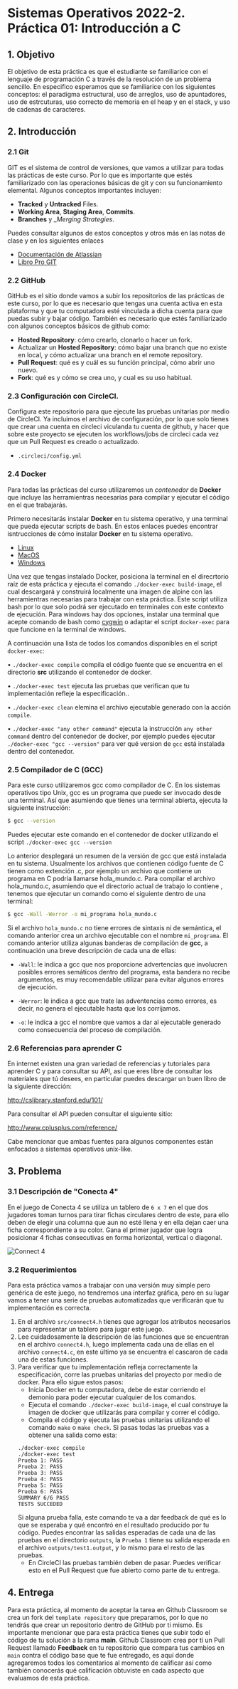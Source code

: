 # Sistemas Operativos 2022-2. Práctica 01: Introducción a C

## 1. Objetivo
El objetivo de esta práctica es que el estudiante se familiarice con el lenguaje de programación C a través de la resolución de un problema sencillo. En especifico esperamos que se familiarice con los siguientes conceptos: el paradigma estructural, uso de arreglos, uso de apuntadores, uso de estrcuturas, uso correcto de memoria en el heap y en el stack, y uso de cadenas de caracteres.

## 2. Introducción

### 2.1 Git
GIT es el sistema de control de versiones, que vamos a utilizar para todas las prácticas de este curso. Por lo que es importante que estés familiarizado con las operaciones básicas de git y con su funcionamiento elemental. Algunos conceptos importantes incluyen:

* __Tracked__ y __Untracked__ Files.
* __Working Area__, __Staging Area__, __Commits__.
* __Branches__ y __Merging Strategies_.

Puedes consultar algunos de estos conceptos y otros más en las notas de clase y en los siguientes enlaces

* [Documentación de Atlassian](https://www.atlassian.com/git/tutorials/what-is-version-control)
* [Libro Pro GIT](https://git-scm.com/book/en/v2)

### 2.2 GitHub

GitHub es el sitio donde vamos a subir los repositorios de las prácticas de este curso, por lo que es necesario que tengas una cuenta activa en esta plataforma y que tu computadora esté vinculada a dicha cuenta para que puedas subir y bajar código. También es necesario que estés familiarizado con algunos conceptos básicos de github como:

* __Hosted Repository__: cómo crearlo, clonarlo o hacer un fork.
* Actualizar un __Hosted Repository__: cómo bajar una branch que no existe en local, y cómo actualizar una branch en el  remote repository.
* __Pull Request__: qué es y cuál es su función principal, cómo abrir uno nuevo.
* __Fork__: qué es y cómo se crea uno, y cual es su uso habitual.

### 2.3 Configuración con CircleCI. 

Configura este repositorio para que ejecute las pruebas unitarias por medio de CircleCI. Ya incluimos el archivo de configuración, por lo que solo tienes que crear una cuenta en circleci viculanda tu cuenta de github, y hacer que sobre este proyecto se ejecuten los workflows/jobs de circleci cada vez que un Pull Request es creado o actualizado.

* `.circleci/config.yml`

### 2.4 Docker
Para todas las prácticas del curso utilizaremos un _contenedor_ de __Docker__  que incluye las herramientras necesarias para compilar y ejecutar el código en el que trabajarás.

Primero necesitarás instalar __Docker__  en tu sistema operativo, y una terminal que pueda ejecutar scripts de bash. En estos enlaces puedes encontrar isntrucciones de cómo instalar __Docker__ en tu sistema operativo.

* [Linux](https://docs.docker.com/install)
* [MacOS](https://docs.docker.com/docker-for-mac/install/)
* [Windows](https://docs.docker.com/docker-for-windows/)

Una vez que tengas instalado Docker, posiciona la terminal en el direcrtorio raíz de esta práctica y ejecuta el comando `./docker-exec build-image`, el cual descargará y construirá localmente una imagen de alpine con las herramientras necesarias para trabajar con esta práctica. Este script utiliza bash por lo que solo podrá ser ejecutado en terminales con este contexto de ejecución. Para windows hay dos opciones, instalar una terminal que acepte comando de bash como [cygwin](https://www.cygwin.com) o adaptar el script `docker-exec` para que funcione en la terminal de windows.

A continuación una lista de todos los comandos disponibles en el script `docker-exec`:

• `./docker-exec compile` compila el código fuente que se encuentra en el directorio __src__ utilizando el contenedor de docker.

• `./docker-exec test` ejecuta las pruebas que verifican que tu implementación refleje la especificación..

• `./docker-exec clean` elemina el archivo ejecutable generado con la acción ` compile`.

• `./docker-exec "any other command"` ejecuta la instrucción `any other command` dentro del contenedor de docker, por ejemplo puedes ejecutar `./docker-exec "gcc --version"` para ver qué version de `gcc` está instalada dentro del contenedor.

### 2.5 Compilador de C (GCC)

Para este curso utilizaremos gcc como compilador de C. En los sistemas operativos tipo Unix, gcc es un programa que puede ser invocado desde una terminal. Así que asumiendo que tienes una terminal abierta, ejecuta la siguiente instrucción:

```bash
$ gcc --version
```

Puedes ejecutar este comando en el contenedor de docker utilizando el script `./docker-exec gcc --version`

Lo anterior desplegará un resumen de la versión de gcc que está instalada en tu sistema. Usualmente los archivos que contienen código fuente de C tienen como extención .c, por ejemplo un archivo que contiene un programa en C podría llamarse hola_mundo.c. Para compilar el archivo hola_mundo.c, asumiendo que el directorio actual de trabajo lo contiene , tenemos que ejecutar un comando como el siguiente dentro de una terminal:

```bash
$ gcc -Wall -Werror -o mi_programa hola_mundo.c
```

Si el archivo `hola_mundo.c` no tiene errores de sintaxis ni de semántica, el comando anterior crea un archivo ejecutable con el nombre `mi_programa`. El comando anterior utiliza algunas banderas de compilación de **gcc**, a continuación una breve descripción de cada una de ellas: 

* `-Wall`: le indica a gcc que nos proporcione advertencias que involucren posibles errores semáticos dentro del programa, esta bandera no recibe argumentos, es muy recomendable utilizar para evitar algunos errores de ejecución. 

* `-Werror`: le indica a gcc que trate las adventencias como errores, es decir, no genera el ejecutable hasta que los corrijamos. 

* `-o`: le indica a gcc el nombre que vamos a dar al ejecutable generado como consecuencia del proceso de compilación.


### 2.6 Referencias para aprender C

En internet existen una gran variedad de referencias y tutoriales para aprender C y para consultar su API, así que eres libre de consultar los materiales que tú desees, en particular puedes descargar un buen libro de la siguiente dirección:

http://cslibrary.stanford.edu/101/

Para consultar el API pueden consultar el siguiente sitio:

http://www.cplusplus.com/reference/

Cabe mencionar que ambas fuentes para algunos componentes están enfocados a sistemas operativos unix-like.




## 3. Problema

### 3.1 Descripción de "Conecta 4"
En el juego de Conecta 4 se utiliza un tablero de `6 x 7` en el que dos jugadores toman turnos para tirar fichas circulares dentro de este, para ello deben de elegir una columna que aun no esté llena y en ella dejan caer una ficha correspondiente a su color. Gana el primer jugador que logra posicionar 4 fichas consecutivas en forma horizontal, vertical o diagonal.

![Connect 4](assets/connect4-animation.gif "Conecta 4 de dos jugadores en un tablero de 6x7")

### 3.2 Requerimientos
Para esta práctica vamos a trabajar con una versión muy simple pero genérica de este juego, no tendremos una interfaz gráfica, pero en su lugar vamos a tener una serie de pruebas automatizadas que verificarán que tu implementación es correcta.
 1. En el archivo `src/connect4.h`  tienes que agregar los atributos necesarios para representar un tablero para jugar este juego.
 2. Lee cuidadosamente la descripción de las funciones que se encuentran en el archivo `connect4.h`, luego implementa cada una de ellas en el archivo `connect4.c`, en este último ya se encuentra el cascaron de cada una de estas funciones.
 3. Para verificar que tu implementación refleja correctamente la especificación, corre las pruebas unitarias del proyecto por medio de docker. Para ello sigue estos pasos:
    - Inicia Docker en tu computadora, debe de estar corriendo el demonio para poder ejecutar cualquier de los comandos.
    - Ejecuta el comando `./docker-exec build-image`, el cual construye la imagen de docker que utilizarás para compilar y correr el código. 
    - Compila el código y ejecuta las pruebas unitarias utilizando el comando `make` o `make check`. Si pasas todas las pruebas vas a obtener una salida como esta:
    ```
    ./docker-exec compile
    ./docker-exec test
    Prueba 1: PASS
    Prueba 2: PASS
    Prueba 3: PASS
    Prueba 4: PASS
    Prueba 5: PASS
    Prueba 6: PASS
    SUMMARY 6/6 PASS
    TESTS SUCCEDED
    ```
    Si alguna prueba falla, este comando te va a dar feedback de qué es lo que se esperaba y qué encontró en el resultado producido por tu código. Puedes encontrar las salidas esperadas de cada una de las pruebas en el directorio `outputs`, la `Prueba 1` tiene su salida esperada en el archivo `outputs/test1.output`, y lo mismo para el resto de las pruebas.
    - En CircleCI las pruebas también deben de pasar. Puedes verificar esto en el Pull Request que fue abierto como parte de tu entrega.

## 4. Entrega

Para esta práctica, al momento de aceptar la tarea en Github Classroom se crea un fork del `template repository` que preparamos, por lo que no tendrás que crear un repositorio dentro de GitHub por ti mismo. Es importante mencionar que para esta práctica tienes que subir todo el código de tu solución a la rama **main**. Github Classroom crea por ti un Pull Request llamado **Feedback** en tu repositorio que compara tus cambios en `main` contra el código base que te fue entregado, es aquí donde agregaremos todos los comentarios al momento de calificar así como también conocerás qué calificación obtuviste en cada aspecto que evaluamos de esta práctica.